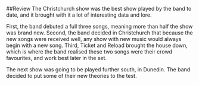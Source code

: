 
##Review
The Christchurch show was the best show played by the band to date, and it brought with it a lot of interesting data and lore.

First, the band debuted a full three songs, meaning more than half the show was brand new. Second, the band decided in Christchurch that because the new songs were received well, any show with new music would always begin with a new song. Third, Ticket and Reload brought the house down, which is where the band realised these two songs were their crowd favourites, and work best later in the set.

The next show was going to be played further south, in Dunedin. The band decided to put some of their new theories to the test.


